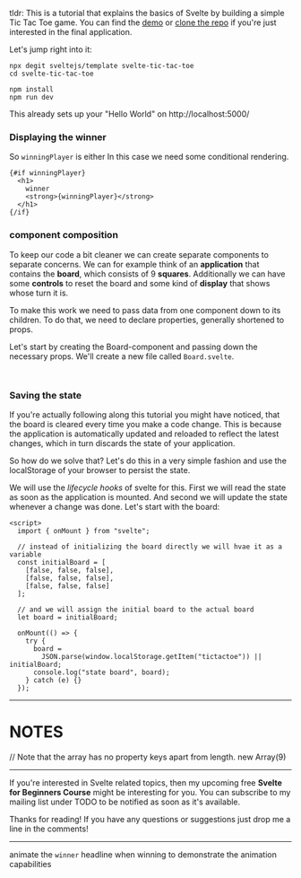 tldr: This is a tutorial that explains the basics of Svelte by building a simple Tic Tac Toe game. You can find the [demo](TODO) or [clone the repo](TODO) if you're just interested in the final application.

Let's jump right into it:

```
npx degit sveltejs/template svelte-tic-tac-toe
cd svelte-tic-tac-toe

npm install
npm run dev
```

This already sets up your "Hello World" on http://localhost:5000/

### Displaying the winner

So `winningPlayer` is either In this case we need some conditional rendering.

```
{#if winningPlayer}
  <h1>
    winner
    <strong>{winningPlayer}</strong>
  </h1>
{/if}
```

### component composition

To keep our code a bit cleaner we can create separate components to separate concerns. We can for example think of an **application** that contains the **board**, which consists of 9 **squares**. Additionally we can have some **controls** to reset the board and some kind of **display** that shows whose turn it is.

To make this work we need to pass data from one component down to its children. To do that, we need to declare properties, generally shortened to props.

Let's start by creating the Board-component and passing down the necessary props. We'll create a new file called `Board.svelte`. 

```


```


### Saving the state

If you're actually following along this tutorial you might have noticed, that the board is cleared every time you make a code change. This is because the application is automatically updated and reloaded to reflect the latest changes, which in turn discards the state of your application.

So how do we solve that? Let's do this in a very simple fashion and use the localStorage of your browser to persist the state.

We will use the _lifecycle hooks_ of svelte for this. First we will read the state as soon as the application is mounted. And second we will update the state whenever a change was done. Let's start with the board:

```
<script>
  import { onMount } from "svelte";

  // instead of initializing the board directly we will hvae it as a variable
  const initialBoard = [
    [false, false, false],
    [false, false, false],
    [false, false, false]
  ];

  // and we will assign the initial board to the actual board
  let board = initialBoard;

  onMount(() => {
    try {
      board =
        JSON.parse(window.localStorage.getItem("tictactoe")) || initialBoard;
      console.log("state board", board);
    } catch (e) {}
  });
```

---

# NOTES

// Note that the array has no property keys apart from length.
new Array(9)

---

If you're interested in Svelte related topics, then my upcoming free **Svelte for Beginners Course** might be interesting for you. You can subscribe to my mailing list under TODO to be notified as soon as it's available.

Thanks for reading! If you have any questions or suggestions just drop me a line in the comments!

---

animate the `winner` headline when winning to demonstrate the animation capabilities
